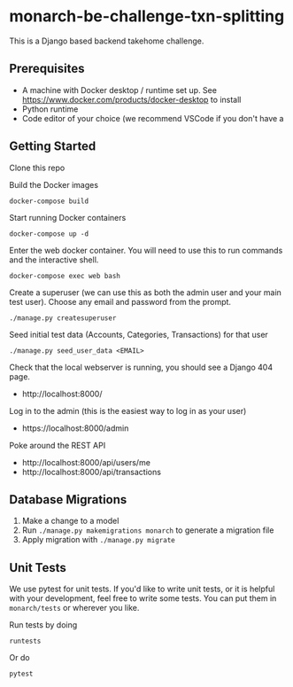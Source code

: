 # monarch-be-challenge-txn-splitting
This is a Django based backend takehome challenge.

## Prerequisites
- A machine with Docker desktop / runtime set up. See https://www.docker.com/products/docker-desktop to install
- Python runtime
- Code editor of your choice (we recommend VSCode if you don't have a 

## Getting Started
Clone this repo

Build the Docker images
```
docker-compose build
```

Start running Docker containers
```
docker-compose up -d
```

Enter the web docker container. You will need to use this to run commands and the interactive shell.
```
docker-compose exec web bash
```

Create a superuser (we can use this as both the admin user and your main test user). Choose any email and password from the prompt.
```
./manage.py createsuperuser
```

Seed initial test data (Accounts, Categories, Transactions) for that user
```
./manage.py seed_user_data <EMAIL>
```

Check that the local webserver is running, you should see a Django 404 page.
- http://localhost:8000/

Log in to the admin (this is the easiest way to log in as your user)
- https://localhost:8000/admin

Poke around the REST API 
- http://localhost:8000/api/users/me
- http://localhost:8000/api/transactions


## Database Migrations
1. Make a change to a model
2. Run `./manage.py makemigrations monarch` to generate a migration file
3. Apply migration with `./manage.py migrate`

## Unit Tests
We use pytest for unit tests. If you'd like to write unit tests, or it is helpful with your development, feel free to write some tests. You can put them in `monarch/tests` or wherever you like.

Run tests by doing
```
runtests
```

Or do
```
pytest
```
